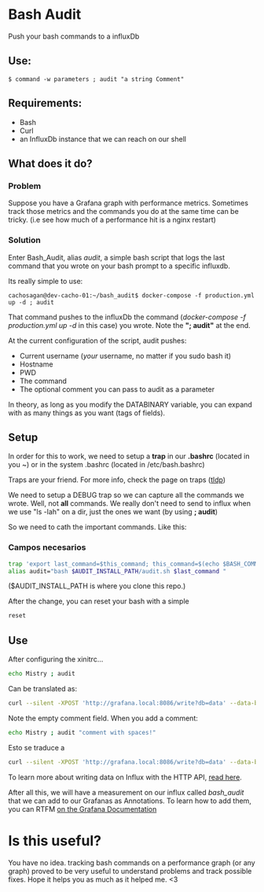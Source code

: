 # Bash Audit
Push your bash commands to a influxDb

## Use:
    $ command -w parameters ; audit "a string Comment"

## Requirements:
* Bash
* Curl
* an InfluxDb instance that we can reach on our shell

## What does it do?
### Problem
Suppose you have a Grafana graph with performance metrics. Sometimes 
track those metrics and the commands you do at the same time can be
tricky. (i.e see how much of a performance hit is a nginx restart)

### Solution
Enter Bash_Audit, alias *audit*, a simple bash script that logs the last
command that you wrote on your bash prompt to a specific influxdb.

Its really simple to use:

    cachosagan@dev-cacho-01:~/bash_audit$ docker-compose -f production.yml up -d ; audit

That command pushes to the influxDb the command (*docker-compose -f 
production.yml up -d* in this case) you wrote. Note the **"; audit"** at 
the end.

At the current configuration of the script, audit pushes:
* Current username (*your* username, no matter if you sudo bash it)
* Hostname
* PWD
* The command
* The optional comment you can pass to audit as a parameter

In theory, as long as you modify the DATABINARY variable, you can expand
with as many things as you want (tags of fields). 

## Setup
In order for this to work, we need to setup a **trap** in our **.bashrc**
(located in you ~) or in the system .bashrc (located in /etc/bash.bashrc)

Traps are your friend. For more info, check the page on traps ([tldp](http://tldp.org/LDP/Bash-Beginners-Guide/html/sect_12_02.html))

We need to setup a DEBUG trap so we can capture all the commands we wrote.
Well, not **all** commands. We really don't need to send to influx when
we use "ls -lah" on a dir, just the ones we want (by using **; audit**)

So we need to cath the important commands. Like this:

### Campos necesarios
```bash
trap 'export last_command=$this_command; this_command=$(echo $BASH_COMMAND|sed "s/\"//g")' DEBUG
alias audit="bash $AUDIT_INSTALL_PATH/audit.sh $last_command "
```
($AUDIT_INSTALL_PATH is where you clone this repo.)

After the change, you can reset your bash with a simple
```bash
reset
```

## Use

After configuring the xinitrc...

````bash
echo Mistry ; audit
````
Can be translated as:

````bash
curl --silent -XPOST 'http://grafana.local:8086/write?db=data' --data-binary 'bash_audit,user=lahire,hostname=myhost command="echo Mistry",comment="",pwd="/home/lahire/bash_audit"
````

Note the empty comment field. When you add a comment:

````bash
echo Mistry ; audit "comment with spaces!"
````
Esto se traduce a 

````bash
curl --silent -XPOST 'http://grafana.local:8086/write?db=data' --data-binary 'bash_audit_testing,user=lahire,hostname=myhost command="echo Mistry",comment="comment with spaces!",pwd="/home/lahire/bash_audit"
````
To learn more about writing data on Influx with the HTTP API, [read here](https://docs.influxdata.com/influxdb/v1.7/guides/writing_data/).

After all this, we will have a measurement on our influx called
*bash_audit* that we can add to our Grafanas as Annotations. To learn
how to add them, you can RTFM [on the Grafana Documentation](http://docs.grafana.org/reference/annotations/)

# Is this useful?
You have no idea. tracking bash commands on a performance graph (or any graph)
proved to be very useful to understand problems and track possible fixes.
Hope it helps you as much as it helped me.
<3
